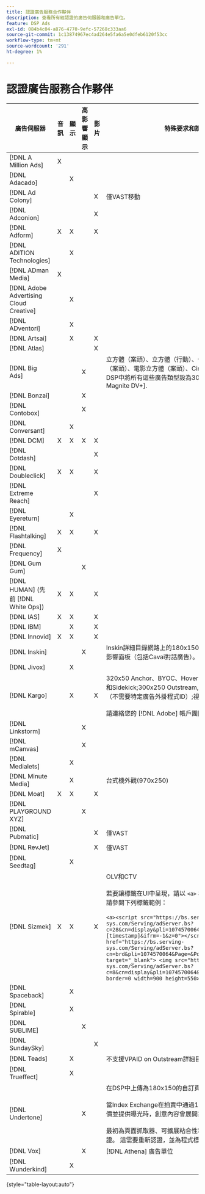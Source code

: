 ```yaml
---
title: 認證廣告服務合作夥伴
description: 查看所有經認證的廣告伺服器和廣告單位。
feature: DSP Ads
exl-id: 084b4c04-a876-4770-9efc-57268c333aa6
source-git-commit: 1c13874967ec4ad264e5fa6a5e0dfeb6120f53cc
workflow-type: tm+mt
source-wordcount: '291'
ht-degree: 1%

---
```


# 認證廣告服務合作夥伴

| 廣告伺服器 | 音訊 | 顯示 | 高影響顯示 | 影片 | 特殊要求和說明 |
| --- | --- | --- | --- | --- | --- |
| [!DNL A Million Ads] | X |  |  |  |  |
| [!DNL Adacado] |  | X |  |  |  |
| [!DNL Ad Colony] |  |  |  | X | 僅VAST移動 |
| [!DNL Adconion] |  |  |  | X |  |
| [!DNL Adform] | X | X |  | X |  |
| [!DNL ADITION Technologies] |  | X |  |  |  |
| [!DNL ADman Media] | X |  |  |  |  |
| [!DNL Adobe Advertising Cloud Creative] |  | X |  |  |  |
| [!DNL ADventori] |  | X |  |  |  |
| [!DNL Artsai] |  | X |  | X |  |
| [!DNL Atlas] |  |  |  | X |  |
| [!DNL Big Ads] |  |  | X |  | 立方體（案頭）、立方體（行動）、卡片（案頭）、大顯現（案頭）、電影立方體（案頭）、Cinematics（案頭）。 在DSP中將所有這些廣告類型設為300x250。 僅通過 [!DNL Magnite DV+]. |
| [!DNL Bonzai] |  |  | X |  |  |
| [!DNL Contobox] |  |  | X |  |  |
| [!DNL Conversant] |  | X |  |  |  |
| [!DNL DCM] | X | X | X | X |  |
| [!DNL Dotdash] |  |  |  | X |  |
| [!DNL Doubleclick] | X | X |  | X |  |
| [!DNL Extreme Reach] |  |  |  | X |  |
| [!DNL Eyereturn] |  | X |  |  |  |
| [!DNL Flashtalking] | X | X |  | X |  |
| [!DNL Frequency] | X |  |  |  |  |
| [!DNL Gum Gum] |  |  | X |  |  |
| [!DNL HUMAN] (先前 [!DNL White Ops]) | X | X |  | X |  |
| [!DNL IAS] | X | X |  | X |  |
| [!DNL IBM] |  | X |  | X |  |
| [!DNL Innovid] | X | X |  | X |  |
| [!DNL Inskin] |  |  | X |  | Inskin詳細目錄網路上的180x150顯示交易ID必須提供高影響面板（包括Cavai對話廣告）。 |
| [!DNL Jivox] |  | X |  |  |  |
| [!DNL Kargo] |  | X |  | X | 320x50 Anchor、BYOC、Hover、Breakout、Sequarit和Sidekick;300x250 Outstream, HighRise;標準案頭顯示（不需要特定廣告外掛程式ID）;視訊錨點（僅限VAST）</br></br>請連絡您的 [!DNL Adobe] 帳戶團隊，協助設定廣告單位。 |
| [!DNL Linkstorm] |  |  | X |  |  |
| [!DNL mCanvas] |  |  | X |  |  |
| [!DNL Medialets] |  | X |  |  |  |
| [!DNL Minute Media] |  | X |  |  | 台式機外觀(970x250) |
| [!DNL Moat] | X | X |  | X |  |
| [!DNL PLAYGROUND XYZ] |  |  | X |  |  |
| [!DNL Pubmatic] |  |  |  | X | 僅VAST |
| [!DNL RevJet] |  |  |  | X | 僅VAST |
| [!DNL Seedtag] |  | X |  |  |  |
| [!DNL Sizmek] | X | X |  | X | OLV和CTV</br></br>若要讓標籤在UI中呈現，請以 `<a>` 標籤（在開頭和結尾）。 請參閱下列標籤範例：</br></br>```<a><script src="https://bs.serving-sys.com/Serving/adServer.bs?c=28&cn=display&pli=1074570064&w=900&h=550&ord=[timestamp]&ifrm=-1&z=0"></script> <noscript> <a href="https://bs.serving-sys.com/Serving/adServer.bs?cn=brd&pli=1074570064&Page=&Pos=-602368150" target="_blank"> <img src="https://bs.serving-sys.com/Serving/adServer.bs?c=8&cn=display&pli=1074570064&Page=&Pos=-602368150" border=0 width=900 height=550></a> </noscript><a>``` |
| [!DNL Spaceback] |  | X |  |  |  |
| [!DNL Spirable] |  | X |  |  |  |
| [!DNL SUBLIME] |  |  | X |  |  |
| [!DNL SundaySky] |  |  |  | X |  |
| [!DNL Teads] |  | X |  |  | 不支援VPAID on Outstream詳細目錄。 |
| [!DNL Trueffect] |  | X |  |  |  |
| [!DNL Undertone] |  |  | X |  | 在DSP中上傳為180x150的自訂頁面抓取廣告單位</br></br>當Index Exchange在拍賣中通過180x150的拍賣和DSP出價並提供曝光時，創意內容會展開為全頁顯示廣告。</br></br>最初為頁面抓取器、可擴展粘合性和螢幕移位廣告單位認證。 這需要重新認證，並為程式標示步驟。 |
| [!DNL Vox] |  |  | X |  | [!DNL Athena] 廣告單位 |
| [!DNL Wunderkind] |  | X |  |  |  |

{style=&quot;table-layout:auto&quot;}
